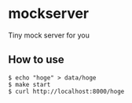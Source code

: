 # mockserver

Tiny mock server for you

## How to use
```
$ echo "hoge" > data/hoge
$ make start
$ curl http://localhost:8000/hoge
```
